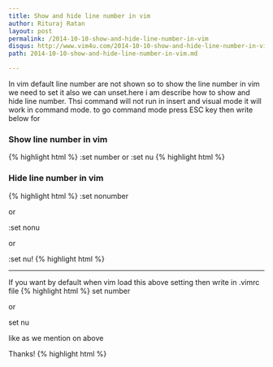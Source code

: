 ```yaml
---
title: Show and hide line number in vim
author: Rituraj Ratan
layout: post
permalink: /2014-10-10-show-and-hide-line-number-in-vim
disqus: http://www.vim4u.com/2014-10-10-show-and-hide-line-number-in-vim
path: 2014-10-10-show-and-hide-line-number-in-vim.md

---
```


In vim default line number are not shown so to show the line number in vim we need to set it also we can unset.here i am describe how to show and hide line number.
Thsi command will not run in insert and visual mode it will work in command mode. to go command mode press ESC key then write below for       

### Show line number in vim
{% highlight html %}
:set number
or 
:set nu
{% highlight html %}

### Hide line number in vim
{% highlight html %}
:set nonumber

or 

:set nonu

or 

:set nu!
{% highlight html %}


-----

If you want by default when vim load this above setting then write in .vimrc file
{% highlight html %}
set number

or

set nu

like as we mention on above

Thanks!
{% highlight html %}